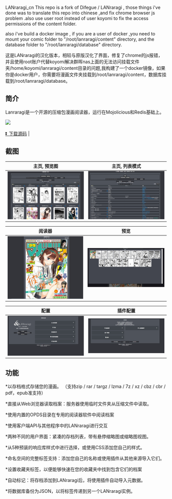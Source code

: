LANraragi_cn
This repo is a fork of Difegue / LANraragi , those things i've done was to translate this repo into chinese ,and fix chrome browser js problem .also use user root instead of user koyomi to fix the access permissions of the content folder.

also i've build a docker image , if you are a user of docker ,you need to mount your comic folder to "/root/lanraragi/content" directory, and the database folder to "/root/lanraragi/database" directory.

这是LANraragi的汉化版本，相较与原版汉化了界面，修复了chrome的js报错，并且使用root账户代替koyomi解决群晖nas上面的无法访问挂载文件夹/home/koyomi/lanraragi/content目录的问题,我构建了一个docker镜像，如果你是docker用户，你需要将漫画文件夹挂载到/root/lanraragi/content，数据库挂载到/root/lanraragi/database。

## 简介


Lanraragi是一个开源的压缩包漫画阅读器，运行在Mojolicious和Redis基础上。

[<img src="https://img.shields.io/docker/pulls/dezhao/lanraragi_cn.svg">](https://hub.docker.com/r/dezhao/lanraragi_cn/)


[⏬ 下载源码](https://github.com/uparrows/LANraragi_cn/releases/latest) |

## 截图  
 
|主页, 预览图 | 主页, 列表模式 |
|---|---|
| [![archive_thumb](./tools/_screenshots/archive_thumb.png)](https://raw.githubusercontent.com/uparrows/LANraragi_cn/main/tools/_screenshots/archive_thumb.png) | [![archive_list](./tools/_screenshots/archive_list.png)](https://raw.githubusercontent.com/uparrows/LANraragi_cn/main/tools/_screenshots/archive_list.png) |

|阅读器 | 预览 |
|---|---|
| [![reader](./tools/_screenshots/reader.jpg)](https://raw.githubusercontent.com/uparrows/LANraragi_cn/main/tools/_screenshots/reader.jpg) | [![reader_overlay](./tools/_screenshots/reader_overlay.jpg)](https://raw.githubusercontent.com/uparrows/LANraragi_cn/main/tools/_screenshots/reader_overlay.jpg) |


|配置 | 插件配置 |
|---|---|
| [![cfg](./tools/_screenshots/cfg.png)](https://raw.githubusercontent.com/uparrows/LANraragi_cn/main/tools/_screenshots/cfg.png) | [![cfg_plugin](./tools/_screenshots/cfg_plugin.png)](https://raw.githubusercontent.com/uparrows/LANraragi_cn/main/tools/_screenshots/cfg_plugin.png) |


## 功能

*以存档格式存储您的漫画。 （支持zip / rar / targz / lzma / 7z / xz / cbz / cbr / pdf，epub准支持）

*直接从Web浏览器读取档案：服务器使用临时文件夹从压缩文件中读取。

*使用内置的OPDS目录在专用的阅读器软件中阅读档案

*使用客户端API与其他程序中的LANraragi进行交互

*两种不同的用户界面：紧凑的存档列表，带有悬停缩略图或缩略图视图。

*从5种预装的响应库样式中进行选择，或使用CSS添加您自己的样式。

*命名空间的完整标签支持：添加您自己的名称或使用插件从其他来源导入它们。

*设置收藏夹标签，以便能够快速在您的收藏夹中找到包含它们的档案

*自动标记：将存档添加到LANraragi后，将使用插件自动导入元数据。

*将数据库备份为JSON，以将标签传递到另一个LANraragi实例。
